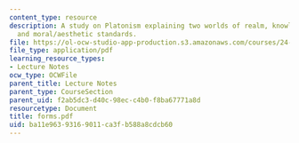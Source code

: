 ```yaml
---
content_type: resource
description: A study on Platonism explaining two worlds of realm, knowledge, meaning,
  and moral/aesthetic standards.
file: https://ol-ocw-studio-app-production.s3.amazonaws.com/courses/24-200-ancient-philosophy-fall-2004/ba11e96393169011ca3fb588a8cdcb60_forms.pdf
file_type: application/pdf
learning_resource_types:
- Lecture Notes
ocw_type: OCWFile
parent_title: Lecture Notes
parent_type: CourseSection
parent_uid: f2ab5dc3-d40c-98ec-c4b0-f8ba67771a8d
resourcetype: Document
title: forms.pdf
uid: ba11e963-9316-9011-ca3f-b588a8cdcb60
---
```

